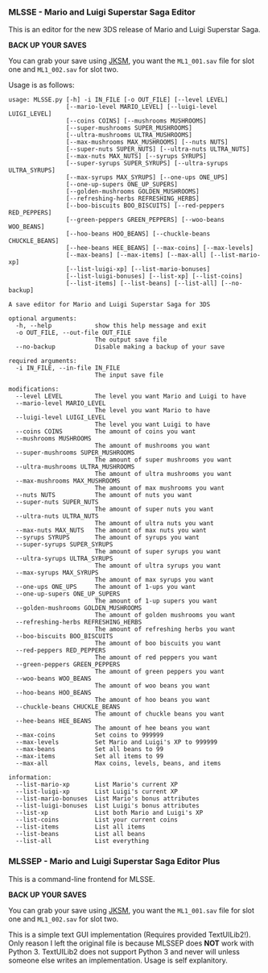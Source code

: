### MLSSE - Mario and Luigi Superstar Saga Editor

This is an editor for the new 3DS release of Mario and Luigi Superstar Saga.

**BACK UP YOUR SAVES**

You can grab your save using [JKSM](https://gbatemp.net/threads/release-jks-savemanager-homebrew-cia-save-manager.413143/), you want the `ML1_001.sav` file for slot one and `ML1_002.sav` for slot two.

Usage is as follows:
```
usage: MLSSE.py [-h] -i IN_FILE [-o OUT_FILE] [--level LEVEL]
                [--mario-level MARIO_LEVEL] [--luigi-level LUIGI_LEVEL]
                [--coins COINS] [--mushrooms MUSHROOMS]
                [--super-mushrooms SUPER_MUSHROOMS]
                [--ultra-mushrooms ULTRA_MUSHROOMS]
                [--max-mushrooms MAX_MUSHROOMS] [--nuts NUTS]
                [--super-nuts SUPER_NUTS] [--ultra-nuts ULTRA_NUTS]
                [--max-nuts MAX_NUTS] [--syrups SYRUPS]
                [--super-syrups SUPER_SYRUPS] [--ultra-syrups ULTRA_SYRUPS]
                [--max-syrups MAX_SYRUPS] [--one-ups ONE_UPS]
                [--one-up-supers ONE_UP_SUPERS]
                [--golden-mushrooms GOLDEN_MUSHROOMS]
                [--refreshing-herbs REFRESHING_HERBS]
                [--boo-biscuits BOO_BISCUITS] [--red-peppers RED_PEPPERS]
                [--green-peppers GREEN_PEPPERS] [--woo-beans WOO_BEANS]
                [--hoo-beans HOO_BEANS] [--chuckle-beans CHUCKLE_BEANS]
                [--hee-beans HEE_BEANS] [--max-coins] [--max-levels]
                [--max-beans] [--max-items] [--max-all] [--list-mario-xp]
                [--list-luigi-xp] [--list-mario-bonuses]
                [--list-luigi-bonuses] [--list-xp] [--list-coins]
                [--list-items] [--list-beans] [--list-all] [--no-backup]

A save editor for Mario and Luigi Superstar Saga for 3DS

optional arguments:
  -h, --help            show this help message and exit
  -o OUT_FILE, --out-file OUT_FILE
                        The output save file
  --no-backup           Disable making a backup of your save

required arguments:
  -i IN_FILE, --in-file IN_FILE
                        The input save file

modifications:
  --level LEVEL         The level you want Mario and Luigi to have
  --mario-level MARIO_LEVEL
                        The level you want Mario to have
  --luigi-level LUIGI_LEVEL
                        The level you want Luigi to have
  --coins COINS         The amount of coins you want
  --mushrooms MUSHROOMS
                        The amount of mushrooms you want
  --super-mushrooms SUPER_MUSHROOMS
                        The amount of super mushrooms you want
  --ultra-mushrooms ULTRA_MUSHROOMS
                        The amount of ultra mushrooms you want
  --max-mushrooms MAX_MUSHROOMS
                        The amount of max mushrooms you want
  --nuts NUTS           The amount of nuts you want
  --super-nuts SUPER_NUTS
                        The amount of super nuts you want
  --ultra-nuts ULTRA_NUTS
                        The amount of ultra nuts you want
  --max-nuts MAX_NUTS   The amount of max nuts you want
  --syrups SYRUPS       The amount of syrups you want
  --super-syrups SUPER_SYRUPS
                        The amount of super syrups you want
  --ultra-syrups ULTRA_SYRUPS
                        The amount of ultra syrups you want
  --max-syrups MAX_SYRUPS
                        The amount of max syrups you want
  --one-ups ONE_UPS     The amount of 1-ups you want
  --one-up-supers ONE_UP_SUPERS
                        The amount of 1-up supers you want
  --golden-mushrooms GOLDEN_MUSHROOMS
                        The amount of golden mushrooms you want
  --refreshing-herbs REFRESHING_HERBS
                        The amount of refreshing herbs you want
  --boo-biscuits BOO_BISCUITS
                        The amount of boo biscuits you want
  --red-peppers RED_PEPPERS
                        The amount of red peppers you want
  --green-peppers GREEN_PEPPERS
                        The amount of green peppers you want
  --woo-beans WOO_BEANS
                        The amount of woo beans you want
  --hoo-beans HOO_BEANS
                        The amount of hoo beans you want
  --chuckle-beans CHUCKLE_BEANS
                        The amount of chuckle beans you want
  --hee-beans HEE_BEANS
                        The amount of hee beans you want
  --max-coins           Set coins to 999999
  --max-levels          Set Mario and Luigi's XP to 999999
  --max-beans           Set all beans to 99
  --max-items           Set all items to 99
  --max-all             Max coins, levels, beans, and items

information:
  --list-mario-xp       List Mario's current XP
  --list-luigi-xp       List Luigi's current XP
  --list-mario-bonuses  List Mario's bonus attributes
  --list-luigi-bonuses  List Luigi's bonus attributes
  --list-xp             List both Mario and Luigi's XP
  --list-coins          List your current coins
  --list-items          List all items
  --list-beans          List all beans
  --list-all            List everything
```

### MLSSEP - Mario and Luigi Superstar Saga Editor Plus

This is a command-line frontend for MLSSE.

**BACK UP YOUR SAVES**

You can grab your save using [JKSM](https://gbatemp.net/threads/release-jks-savemanager-homebrew-cia-save-manager.413143/), you want the `ML1_001.sav` file for slot one and `ML1_002.sav` for slot two.

This is a simple text GUI implementation (Requires provided TextUILib2!). Only reason I left the original file is because MLSSEP does **NOT** work with Python 3. TextUILib2 does not support Python 3 and never will unless someone else writes an implementation. Usage is self explanitory.

